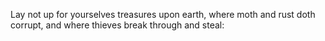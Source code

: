 Lay not up for yourselves treasures upon earth, where moth and rust doth corrupt, and where thieves break through and steal:
